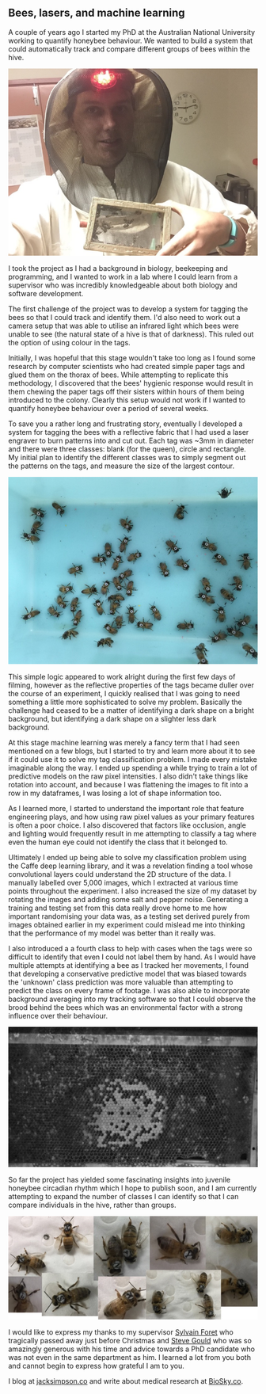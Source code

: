 ## Bees, lasers, and machine learning

A couple of years ago I started my PhD at the Australian National University working to quantify honeybee behaviour. We wanted to build a system that could automatically track and compare different groups of bees within the hive.

![](src-bees-lasers-and-machine-learning/jack_simpson.jpeg)

I took the project as I had a background in biology, beekeeping and programming, and I wanted to work in a lab where I could learn from a supervisor who was incredibly knowledgeable about both biology and software development.

The first challenge of the project was to develop a system for tagging the bees so that I could track and identify them. I'd also need to work out a camera setup that was able to utilise an infrared light which bees were unable to see (the natural state of a hive is that of darkness). This ruled out the option of using colour in the tags.

Initially, I was hopeful that this stage wouldn't take too long as I found some research by computer scientists who had created simple paper tags and glued them on the thorax of bees. While attempting to replicate this methodology, I discovered that the bees' hygienic response would result in them chewing the paper tags off their sisters within hours of them being introduced to the colony. Clearly this setup would not work if I wanted to quantify honeybee behaviour over a period of several weeks.

To save you a rather long and frustrating story, eventually I developed a system for tagging the bees with a reflective fabric that I had used a laser engraver to burn patterns into and cut out. Each tag was ~3mm in diameter and there were three classes: blank (for the queen), circle and rectangle.  My initial plan to identify the different classes was to simply segment out the patterns on the tags, and measure the size of the largest contour.

![](src-bees-lasers-and-machine-learning/tagged_bees.jpeg)

This simple logic appeared to work alright during the first few days of filming, however as the reflective properties of the tags became duller over the course of an experiment, I quickly realised that I was going to need something a little more sophisticated to solve my problem. Basically the challenge had ceased to be a matter of identifying a dark shape on a bright background, but identifying a dark shape on a slighter less dark background.

At this stage machine learning was merely a fancy term that I had seen mentioned on a few blogs, but I started to try and learn more about it to see if it could use it to solve my tag classification problem. I made every mistake imaginable along the way. I ended up spending a while trying to train a lot of predictive models on the raw pixel intensities. I also didn't take things like rotation into account, and because I was flattening the images to fit into a row in my dataframes, I was losing a lot of shape information too.

As I learned more, I started to understand the important role that feature engineering plays, and how using raw pixel values as your primary features is often a poor choice. I also discovered that factors like occlusion, angle and lighting would frequently result in me attempting to classify a tag where even the human eye could not identify the class that it belonged to.

Ultimately I ended up being able to solve my classification problem using the Caffe deep learning library, and it was a revelation finding a tool whose convolutional layers could understand the 2D structure of the data. I manually labelled over 5,000 images, which I extracted at various time points throughout the experiment. I also increased the size of my dataset by rotating the images and adding some salt and pepper noise. Generating a training and testing set from this data really drove home to me how important randomising your data was, as a testing set derived purely from images obtained earlier in my experiment could mislead me into thinking that the performance of my model was better than it really was.

I also introduced a a fourth class to help with cases when the tags were so difficult to identify that even I could not label them by hand. As I would have multiple attempts at identifying a bee as I tracked her movements, I found that developing a conservative predictive model that was biased towards the 'unknown' class prediction was more valuable than attempting to predict the class on every frame of footage. I was also able to incorporate background averaging into my tracking software so that I could observe the brood behind the bees which was an environmental factor with a strong influence over their behaviour.

![](src-bees-lasers-and-machine-learning/background.jpeg)

So far the project has yielded some fascinating insights into juvenile honeybee circadian rhythm which I hope to publish soon, and I am currently attempting to expand the number of classes I can identify so that I can compare individuals in the hive, rather than groups.

![](src-bees-lasers-and-machine-learning/individual_tags.jpeg)

I would like to express my thanks to my supervisor [Sylvain Foret](http://biology.anu.edu.au/people/sylvain-foret) who tragically passed away just before Christmas and [Steve Gould](http://users.cecs.anu.edu.au/~sgould/) who was so amazingly generous with his time and advice towards a PhD candidate who was not even in the same department as him. I learned a lot from you both and cannot begin to express how grateful I am to you.

I blog at [jacksimpson.co](http://www.jacksimpson.co) and write about medical research at [BioSky.co](http://biosky.co).
